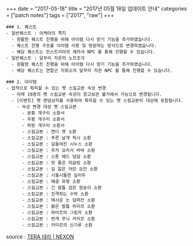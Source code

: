 +++
date = "2017-05-18"
title = "2017년 05월 18일 업데이트 안내"
categories = ["patch notes"]
tags = ["2017", "raw"]
+++

```
### 1. 퀘스트
- 일반퀘스트 : 이케아의 쪽지
  - 원활한 퀘스트 진행을 위해 아이템 다시 받기 기능을 추가하였습니다.
  - 퀘스트 진행 구조를 아이템 사용 및 방문하는 방식으로 변경하였습니다.
  - 해당 퀘스트는 칸스트리아의 헤카샤 NPC 를 통해 진행할 수 있습니다.
- 일반퀘스트 : 달무리 자온의 노트조각
  - 원활한 퀘스트 진행을 위해 아이템 다시 받기 기능을 추가하였습니다.
  - 해당 퀘스트는 연합군 지휘소의 달무리 자온 NPC 를 통해 진행할 수 있습니다.

### 2. 아이템
- 업적으로 획득할 수 있는 펫 스킬교본 속성 변경
  - 아래 19종의 펫 스킬교본 속성이 창고보관 불가에서 가능으로 변경됩니다.
  - [이벤트] 펫 랜덤상자를 사용하여 획득할 수 있는 펫 스킬교본이 대상에 포함됩니다.
    - 속성 변경 대상 펫 스킬교본
      - 분홍 개구리 소환서
      - 주황 개구리 소환서
      - 파랑 개구리 소환서
      - 스킬교본 : 캔디 캣 소환
      - 스킬교본 : 푸른 날개 픽시 소환
      - 스킬교본 : 길들여진 시누스 소환
      - 스킬교본 : 후카 요리사 바바 소환
      - 스킬교본 : 스톤 헤드 덤덤 소환
      - 스킬교본 : 맛 좋은 피글링 소환
      - 스킬교본 : 길 잃은 어린 오칸 소환
      - 스킬교본 : 시들시들한 길리두
      - 스킬교본 : 해골 유령 소환
      - 스킬교본 : 긴 발톱 검은 원숭이 소환
      - 스킬교본 : 진격하는 수박 소환
      - 스킬교본 : 매서운 눈 덤퍼칸 소환
      - 스킬교본 : 붉은 발톱 하미르 소환
      - 스킬교본 : 하미르의 그림자 소환
      - 스킬교본 : 번개 무늬 카미르 소환
      - 스킬교본 : 카미르의 신기루 소환
```

source : [TERA 테라 | NEXON](http://tera.nexon.com/news/update/view.aspx?n4articlesn=278)
